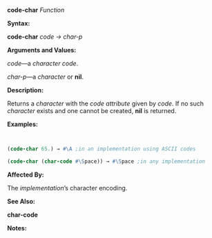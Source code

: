 **code-char** *Function* 



**Syntax:** 



**code-char** *code → char-p* 



**Arguments and Values:** 



*code*—a *character code*. 



*char-p*—a *character* or **nil**. 







 



 



**Description:** 



Returns a *character* with the *code attribute* given by *code*. If no such *character* exists and one cannot be created, **nil** is returned. 



**Examples:**
```lisp


(code-char 65.) → #\A ;in an implementation using ASCII codes 

(code-char (char-code #\Space)) → #\Space ;in any implementation 


```
**Affected By:** 



The *implementation*’s character encoding. 



**See Also:** 



**char-code** 



**Notes:** 



